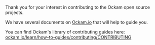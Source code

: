 Thank you for your interest in contributing to the Ockam open source projects.

We have several documents on [Ockam.io](https://www.ockam.io/) that will help to guide you.

You can find Ockam's library of contributing guides here:
[ockam.io/learn/how-to-guides/contributing/CONTRIBUTING](https://www.ockam.io/learn/how-to-guides/contributing/CONTRIBUTING)
